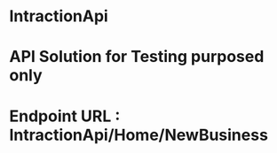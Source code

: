 # IntractionApi
# API Solution for Testing purposed only
# Endpoint URL : IntractionApi/Home/NewBusiness


